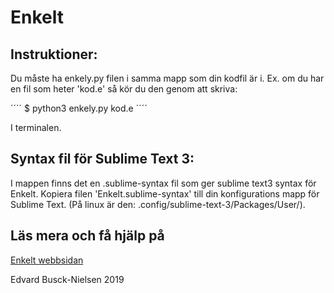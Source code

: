 # Enkelt

## Instruktioner:

Du måste ha enkely.py filen i samma mapp som din kodfil är i.
Ex. om du har en fil som heter 'kod.e' så kör du den genom att skriva:

´´´´
$ python3 enkely.py kod.e
´´´´

I terminalen.

## Syntax fil för Sublime Text 3:

I mappen finns det en .sublime-syntax fil som ger sublime text3 syntax för Enkelt.
Kopiera filen 'Enkelt.sublime-syntax' till din konfigurations mapp för Sublime Text.
(På linux är den: .config/sublime-text-3/Packages/User/).

## Läs mera och få hjälp på
[Enkelt webbsidan](https://buscedv.github.io/Enkelt)

Edvard Busck-Nielsen 2019
